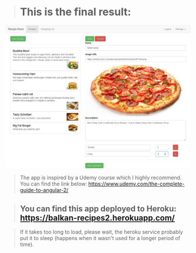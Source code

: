 > # This is the final result:
![Cover image](https://github.com/BiggaHD/Balkan_Recipe_Book/blob/master/Final%20product!.jpg)

> The app is inspired by a Udemy course which I highly recommend. You can find the link below:
https://www.udemy.com/the-complete-guide-to-angular-2/

> ## You can find this app deployed to Heroku: https://balkan-recipes2.herokuapp.com/

> If it takes too long to load, please wait, the heroku service probably put it to sleep (happens when it wasn't used for a longer period of time).
